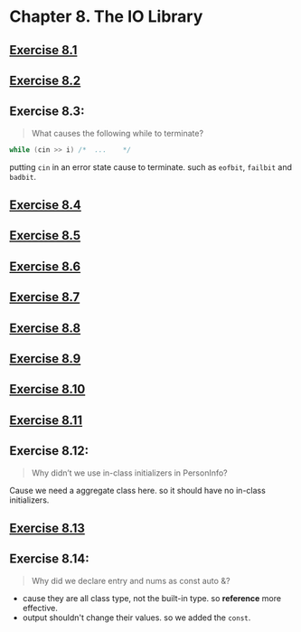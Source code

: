 # Chapter 8. The IO Library

## [Exercise 8.1](ex08_01.cpp)

## [Exercise 8.2](ex8_02.cpp)

## Exercise 8.3:
>What causes the following while to terminate?
```cpp
while (cin >> i) /*  ...    */
```

putting `cin` in an error state cause to terminate. such as `eofbit`, `failbit` and `badbit`.

## [Exercise 8.4](ex8_04.cpp)
## [Exercise 8.5](ex8_05.cpp)
## [Exercise 8.6](ex8_06.cpp)
## [Exercise 8.7](ex8_07.cpp)
## [Exercise 8.8](ex8_08.cpp)
## [Exercise 8.9](ex8_09.cpp)
## [Exercise 8.10](ex8_10.cpp)
## [Exercise 8.11](ex8_11.cpp)

## Exercise 8.12:
>Why didn’t we use in-class initializers in PersonInfo?

Cause we need a aggregate class here. so it should have no in-class initializers.

## [Exercise 8.13](ex8_13.cpp)

## Exercise 8.14:
>Why did we declare entry and nums as const auto &?

- cause they are all class type, not the built-in type. so **reference** more effective.
- output shouldn't change their values. so we added the `const`.
